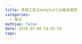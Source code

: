 ```yaml
---
title: 常用工具之matplotlib基本使用
categories:
  - 笔记
mathjax: false
date: 2018-03-08 14:45:54
tags:
---
```


<!-- more -->
